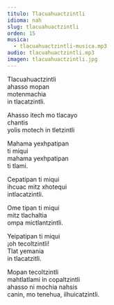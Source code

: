 ```yaml
---
titulo: Tlacuahuactzintli
idioma: nah
slug: tlacuahuactzintli
orden: 15
musica: 
  - tlacuahuactzintli-musica.mp3
audio: tlacuahuactzintli.mp3
imagen: tlacuahuactzintli.jpg
---
```


Tlacuahuactzintli<br>
ahasso mopan<br>
motenmachia<br>
in tlacatzintli.<br>

Ahasso itech mo tlacayo<br>
chantis<br>
yolis motech in tletzintli<br>

Mahama yexhpatipan<br>
ti miqui<br>
mahama yexhpatipan<br>
ti tlami.<br>

Cepatipan ti miqui<br>
ihcuac mitz xhotequi<br>
intlacatzintli.<br>

Ome tipan ti miqui<br>
mitz tlachaltia<br>
ompa mictlantzintli.<br>

Yeipatipan ti miqui<br>
¡oh tecoltzintli!<br>
Tlat yemania<br>
in tlacatzitli.<br>

Mopan tecoltzintli<br>
mahtlatlami in copaltzintli<br>
ahasso ni mochia nahsis<br>
canin, mo tenehua, ilhuicatzintli.<br>
